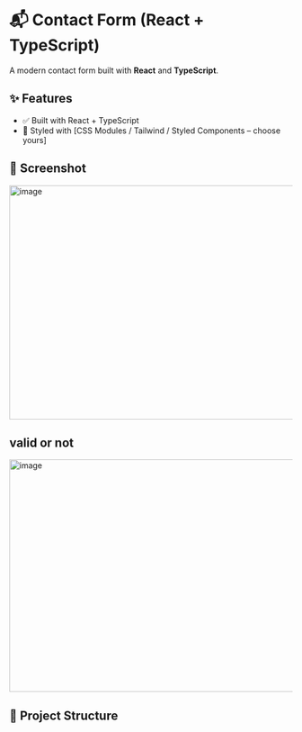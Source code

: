 # 📬 Contact Form (React + TypeScript)

A modern contact form built with **React** and **TypeScript**. 
## ✨ Features

- ✅ Built with React + TypeScript
- 🎨 Styled with [CSS Modules / Tailwind / Styled Components – choose yours]

## 📸 Screenshot

<img width="612" height="416" alt="image" src="https://github.com/user-attachments/assets/fa4b3ae5-d101-4f73-87f8-032997666caf" />

## valid or not 

<img width="669" height="413" alt="image" src="https://github.com/user-attachments/assets/6a8cdfb0-66e3-4029-a9ff-3e85b81c0df5" />

## 📁 Project Structure

